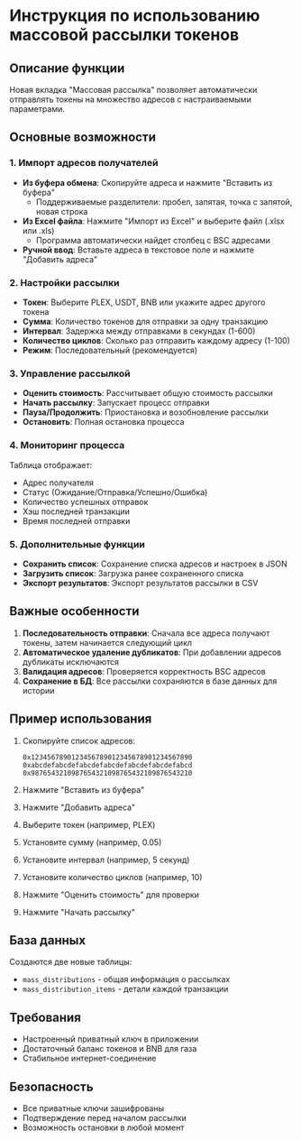 # Инструкция по использованию массовой рассылки токенов

## Описание функции

Новая вкладка "Массовая рассылка" позволяет автоматически отправлять токены на множество адресов с настраиваемыми параметрами.

## Основные возможности

### 1. Импорт адресов получателей
- **Из буфера обмена**: Скопируйте адреса и нажмите "Вставить из буфера"
  - Поддерживаемые разделители: пробел, запятая, точка с запятой, новая строка
- **Из Excel файла**: Нажмите "Импорт из Excel" и выберите файл (.xlsx или .xls)
  - Программа автоматически найдет столбец с BSC адресами
- **Ручной ввод**: Вставьте адреса в текстовое поле и нажмите "Добавить адреса"

### 2. Настройки рассылки
- **Токен**: Выберите PLEX, USDT, BNB или укажите адрес другого токена
- **Сумма**: Количество токенов для отправки за одну транзакцию
- **Интервал**: Задержка между отправками в секундах (1-600)
- **Количество циклов**: Сколько раз отправить каждому адресу (1-100)
- **Режим**: Последовательный (рекомендуется)

### 3. Управление рассылкой
- **Оценить стоимость**: Рассчитывает общую стоимость рассылки
- **Начать рассылку**: Запускает процесс отправки
- **Пауза/Продолжить**: Приостановка и возобновление рассылки
- **Остановить**: Полная остановка процесса

### 4. Мониторинг процесса
Таблица отображает:
- Адрес получателя
- Статус (Ожидание/Отправка/Успешно/Ошибка)
- Количество успешных отправок
- Хэш последней транзакции
- Время последней отправки

### 5. Дополнительные функции
- **Сохранить список**: Сохранение списка адресов и настроек в JSON
- **Загрузить список**: Загрузка ранее сохраненного списка
- **Экспорт результатов**: Экспорт результатов рассылки в CSV

## Важные особенности

1. **Последовательность отправки**: Сначала все адреса получают токены, затем начинается следующий цикл
2. **Автоматическое удаление дубликатов**: При добавлении адресов дубликаты исключаются
3. **Валидация адресов**: Проверяется корректность BSC адресов
4. **Сохранение в БД**: Все рассылки сохраняются в базе данных для истории

## Пример использования

1. Скопируйте список адресов:
   ```
   0x1234567890123456789012345678901234567890
   0xabcdefabcdefabcdefabcdefabcdefabcdefabcd
   0x9876543210987654321098765432109876543210
   ```

2. Нажмите "Вставить из буфера"
3. Нажмите "Добавить адреса"
4. Выберите токен (например, PLEX)
5. Установите сумму (например, 0.05)
6. Установите интервал (например, 5 секунд)
7. Установите количество циклов (например, 10)
8. Нажмите "Оценить стоимость" для проверки
9. Нажмите "Начать рассылку"

## База данных

Создаются две новые таблицы:
- `mass_distributions` - общая информация о рассылках
- `mass_distribution_items` - детали каждой транзакции

## Требования

- Настроенный приватный ключ в приложении
- Достаточный баланс токенов и BNB для газа
- Стабильное интернет-соединение

## Безопасность

- Все приватные ключи зашифрованы
- Подтверждение перед началом рассылки
- Возможность остановки в любой момент
